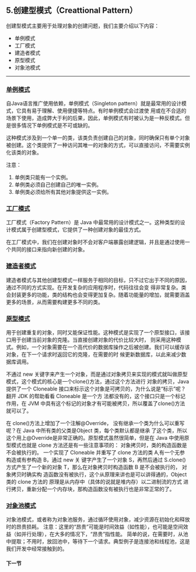 ## 5.创建型模式（Creattional Pattern）
创建型模式主要用于处理对象的创建问题，我们主要介绍以下内容：
- 单例模式
- 工厂模式
- 建造者模式
- 原型模式
- 对象池模式

----
### [单例模式](singleton/5.1.Singleton.md)
自Java语言推广使用依赖，单例模式（Singleton pattern）就是最常用的设计模式，它具有易于理解、使用便捷等特点。有时单例模式会过渡使
用或在不合适的场景下使用，造成弊大于利的后果，因此，单例模式有时被认为是一种反模式。但是很多情况下单例模式是不可或缺的。

这种模式涉及到一个单一的类，该类负责创建自己的对象，同时确保只有单个对象被创建。这个类提供了一种访问其唯一的对象的方式，可以直接访问，不需要实例化该类的对象。

注意：

1. 单例类只能有一个实例。
2. 单例类必须自己创建自己的唯一实例。
3. 单例类必须给所有其他对象提供这一实例。

### [工厂模式](factory/5.2.Factory.md)
工厂模式（Factory Pattern）是 Java 中最常用的设计模式之一。这种类型的设计模式属于创建型模式，它提供了一种创建对象的最佳方式。

在工厂模式中，我们在创建对象时不会对客户端暴露创建逻辑，并且是通过使用一个共同的接口来指向新创建的对象。

### [建造者模式](builder/5.3.Builder.md)
建造者模式与其他创建型模式一样服务于相同的目标，只不过它出于不同的原因，通过不同的方式实现。在开发复杂的应用程序时，代码往往会变
得非常复杂。类会封装更多的功能，类的结构也会变得更加复杂。随着功能量的增加，就需要涵盖更多的场景，从而需要构建更多不同的类。

### [原型模式](prototype/5.4.Prototype.md)
用于创建重复的对象，同时又能保证性能。这种模式是实现了一个原型接口，该接口用于创建当前对象的克隆。当直接创建对象的代价比较大时，
则采用这种模式。例如，一个对象需要在一个高代价的数据库操作之后被创建。我们可以缓存该对象，在下一个请求时返回它的克隆，在需要的时
候更新数据库，以此来减少数据库调用。

不通过 new 关键字来产生一个对象，而是通过对象拷贝来实现的模式就叫做原型模式，这个模式的核心是一个clone()方法，通过这个方法进行
对象的拷贝，Java 提供了一个 Cloneable 接口来标示这个对象是可拷贝的，为什么说是“标示”呢？翻开 JDK 的帮助看看 Cloneable 是一个方
法都没有的，这个接口只是一个标记作用，在 JVM 中具有这个标记的对象才有可能被拷贝，所以覆盖了clone()方法就可以了。

在 clone()方法上增加了一个注解@Override， 没有继承一个类为什么可以重写呢？在 Java 中所有类的父类是Object 类，每个类默认都是继承
了这个类，所以这个用上@Override是非常正确的。原型模式虽然很简单，但是在 Java 中使用原型模式也就是 clone 方法还是有一些注意事项的：
对象拷贝时，类的构造函数是不会被执行的。 一个实现了 Cloneable 并重写了 clone 方法的类 A,有一个无参构造或有参构造 B，通过 new 关
键字产生了一个对象 S，再然后通过 S.clone()方式产生了一个新的对象 T，那么在对象拷贝时构造函数 B 是不会被执行的， 对象拷贝时确实构
造函数没有被执行，这个从原理来讲也是可以讲得通的，Object 类的 clone 方法的 原理是从内存中（具体的说就是堆内存）以二进制流的方式
进行拷贝，重新分配一个内存块，那构造函数没有被执行也是非常正常的了。

### [对象池模式](objectpool/5.5.ObjectPool.md)
对象池模式，或者称为对象池服务，通过循环使用对象，减少资源在初始化和释放时的昂贵损耗。
注意：这里的“昂贵”可能是时间效益（如性能），也可能是空间效益（如并行处理），在大多的情况下，“昂贵”指性能。
简单的说，在需要时，从池中提取；不用时，放回池中，等待下一个请求。典型例子是连接池和线程池，这是我们开发中经常接触到的。

#### 下一节
[]()